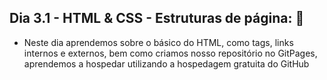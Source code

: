 ## Dia 3.1 - HTML & CSS - Estruturas de página: :closed_book:

- Neste dia aprendemos sobre o básico do HTML, como tags, links internos e externos, bem como criamos nosso repositório no GitPages, aprendemos a hospedar utilizando a hospedagem gratuita do GitHub
